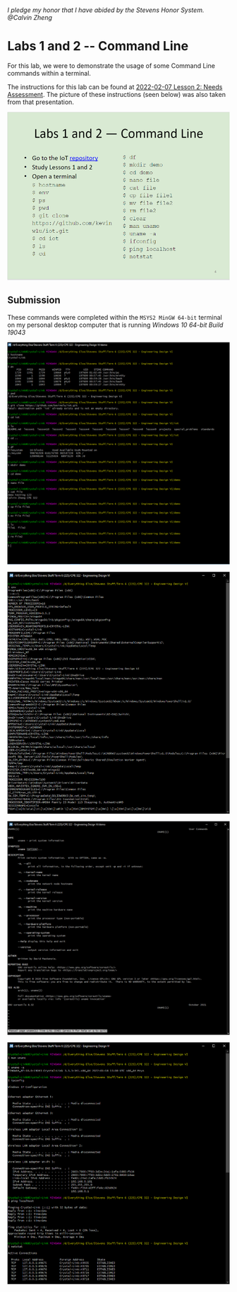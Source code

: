 ###### I pledge my honor that I have abided by the Stevens Honor System. @Calvin Zheng

# Labs 1 and 2 -- Command Line
For this lab, we were to demonstrate the usage of some Command Line commands within a terminal.

The instructions for this lab can be found at [2022-02-07 Lesson 2: Needs Assessment](https://goo.gl/7dhc9R). The picture of these instructions (seen below) was also taken from that presentation.

![Lab Instructions](./Instructions.PNG)

## Submission
These commands were completed within the `MSYS2 MinGW 64-bit` terminal on my personal desktop computer that is running *Windows 10 64-bit Build 19043*

![Commands Part 1](./Commands_Part_1.PNG)

![env command](./env.PNG)

![man uname command](./man_uname.PNG)

![Commands Part 2](./Commands_Part_2.PNG)